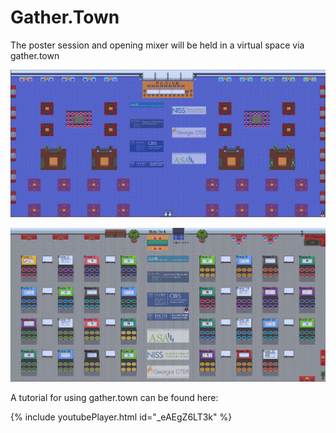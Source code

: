 # Gather.Town

The poster session and opening mixer will be held in a virtual space via gather.town

![mixerroom](/assets/mixer_room.JPG)


![posterroom](/assets/poster_room.JPG)


A tutorial for using gather.town can be found here:


{% include youtubePlayer.html id="_eAEgZ6LT3k" %}
